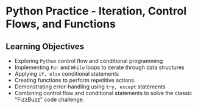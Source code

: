 # Python Practice - Iteration, Control Flows, and Functions

## Learning Objectives
 
- Exploring `Python` control flow and conditional programming  
- Implementing `For` and `While` loops to iterate through data structures
- Applying `if, else` conditional statements
- Creating functions to perform repetitive actions.
- Demonstrating error-handling using `try, except` statements
- Combining control flow and conditional statements to solve the classic "FizzBuzz" code challenge.

